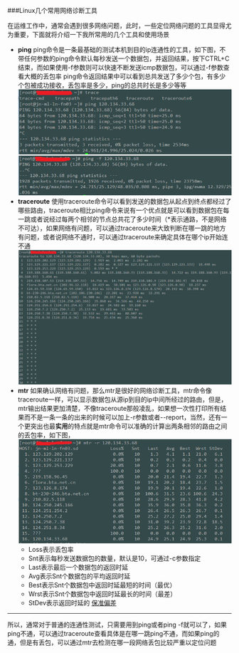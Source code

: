 ###Linux几个常用网络诊断工具

在运维工作中，通常会遇到很多网络问题，此时，一些定位网络问题的工具显得尤为重要，下面就将介绍一下我所常用的几个工具和使用场景
 - **ping**
   ping命令是一条最基础的测试本机到目的ip连通性的工具，如下图，不带任何参数的ping命令默认每秒发送一个数据包，并返回结果，按下CTRL+C结束，而如果使用-f参数则可以快速不断发送icmp数据包，可以通过-f参数查看大概的丢包率
   ping命令返回结果中可以看到总共发送了多少个包，有多少个包被成功接收，丢包率是多少，ping的总共时长是多少等等
   ![](./img/ping.PNG)
   ![](./img/fping.png)
 - **traceroute**
   使用traceroute命令可以看到发送的数据包从起点到终点都经过了哪些路由，traceroute相比ping命令来说有一个优点就是可以看到数据包在每一跳或者说经过每两个相邻的节点总共花了多少时间（*表示通路，不是网络不可达），如果网络有问题，可以通过traceroute来大致判断在哪一跳的地方有问题，或者说网络不通时，可以通过traceroute来确定具体在哪个ip开始连不通
   ![](./img/traceroute.png)
 - **mtr**
   如果确认网络有问题，那么mtr是很好的网络诊断工具，mtr命令像traceroute一样，可以显示数据包从源ip到目的ip中间所经过的路由，但是，mtr输出结果更加清楚，不像traceroute那般凌乱，如果想一次性打印所有结果而不是一条一条的出来的时候可以加上-r参数或者--report，当然，还有一个更突出也最**实用**的特点就是mtr命令可以准确的计算出两条相邻的路由之间的丢包率，如下图，
   ![mtr示例](./img/mtr.png)
    - Loss表示丢包率
    - Snt表示每秒发送数据包的数量，默认是10，可通过-c参数指定
    - Last表示最后一个数据包的返回时延
    - Avg表示Snt个数据包的平均返回时延
    - Best表示Snt个数据包中返回时延最短的时间（最优）
    - Wrst表示Snt个数据包中返回时延最长的时间（最差）
    - StDev表示返回时延的 [保准偏差](http://baike.baidu.com/link?url=r5o6H-Hl3_A-7WUURrtavvH4zFVBgkwxX4O-huzVdBeueUhg3rKVWkt_oH-KFt5qL9C6Nq7On_BLhJtuOSdJT_)

---
所以，通常对于普通的连通性测试，只需要用到ping或者ping -f就可以了，如果ping不通，可以通过traceroute查看具体是在哪一跳ping不通，而如果ping的通，但是有丢包，可以通过mtr去检测在哪一段网络丢包比较严重以定位问题
